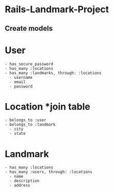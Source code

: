 # Rails-Landmark-Project

## Create models
  # User
    - has_secure_password 
    - has_many :locations
    - has_many :landmarks, through: :locations
      - username           
      - email              
      - password  
         
  # Location  *join table 
    - belongs_to :user
    - belongs_to :landmark
      - city
      - state

  # Landmark
    - has_many :locations
    - has_many :users, through: :locations
      - name
      - description
      - address